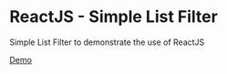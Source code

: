 # ReactJS - Simple List Filter
Simple List Filter to demonstrate the use of ReactJS

<a href='' target="_blank">Demo</a>
